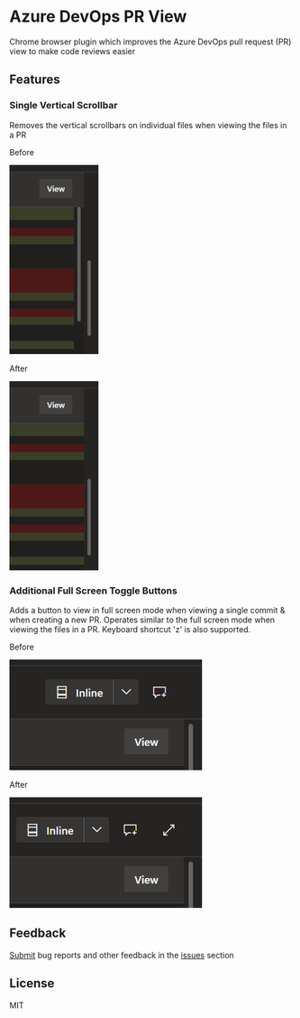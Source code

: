 # Azure DevOps PR View #

Chrome browser plugin which improves the Azure DevOps pull request (PR) view to make code reviews easier


## Features ##

### Single Vertical Scrollbar ###
Removes the vertical scrollbars on individual files when viewing the files in a PR

Before

![singleScrollbarBefore.png](static/images/singleVerticalScrollbar/before.png)

After

![singleScrollbarAfter.png](static/images/singleVerticalScrollbar/after.png)

### Additional Full Screen Toggle Buttons ###
Adds a button to view in full screen mode when viewing a single commit & when creating a new PR. Operates similar to the full screen mode when viewing the files in a PR. Keyboard shortcut 'z' is also supported.

Before

![fullScreenToggleBefore.png](static/images/fullScreenToggle/before.png)

After

![fullScreenToggleAfter.png](static/images/fullScreenToggle/after.png)


## Feedback ##

[Submit](https://bitbucket.org/unimorphic/azuredevopsprview/issues/new) bug reports and other feedback in the [issues](https://bitbucket.org/unimorphic/azuredevopsprview/issues?status=new&status=open) section


## License ##

MIT
